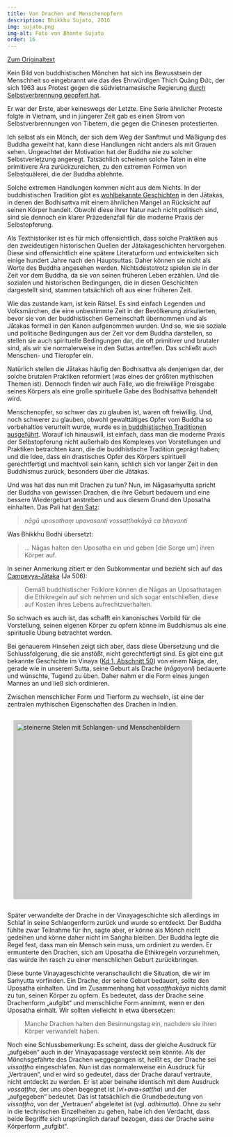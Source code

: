 ```yaml
---
title: Von Drachen und Menschenopfern
description: Bhikkhu Sujato, 2016
img: sujato.png
img-alt: Foto von Bhante Sujato
order: 16
---
```


[Zum Originaltext](https://discourse.suttacentral.net/t/on-dragons-and-human-sacrifice/2981)

Kein Bild von buddhistischen Mönchen hat sich ins Bewusstsein der Menschheit so eingebrannt wie das des Ehrwürdigen Thích Quảng Đức, der sich 1963 aus Protest gegen die südvietnamesische Regierung [durch Selbstverbrennung geopfert hat](https://de.wikipedia.org/wiki/Th%C3%ADch_Qu%E1%BA%A3ng_%C4%90%E1%BB%A9c#/media/Datei:Th%C3%ADch_Qu%E1%BA%A3ng_%C4%90%E1%BB%A9c_self-immolation.jpg).

Er war der Erste, aber keineswegs der Letzte. Eine Serie ähnlicher Proteste folgte in Vietnam, und in jüngerer Zeit gab es einen Strom von Selbstverbrennungen von Tibetern, die gegen die Chinesen protestierten.

Ich selbst als ein Mönch, der sich dem Weg der Sanftmut und Mäßigung des Buddha geweiht hat, kann diese Handlungen nicht anders als mit Grauen sehen. Ungeachtet der Motivation hat der Buddha nie zu solcher Selbstverletzung angeregt. Tatsächlich scheinen solche Taten in eine primitivere Ära zurückzureichen, zu den extremen Formen von Selbstquälerei, die der Buddha ablehnte.

Solche extremen Handlungen kommen nicht aus dem Nichts. In der buddhistischen Tradition gibt es [wohlbekannte Geschichten](http://www.himalayanart.org/items/50220) in den Jātakas, in denen der Bodhisattva mit einem ähnlichen Mangel an Rücksicht auf seinen Körper handelt. Obwohl diese ihrer Natur nach nicht politisch sind, sind sie dennoch ein klarer Präzedenzfall für die moderne Praxis der Selbstopferung.

Als Texthistoriker ist es für mich offensichtlich, dass solche Praktiken aus den zweideutigen historischen Quellen der Jātakageschichten hervorgehen. Diese sind offensichtlich eine spätere Literaturform und entwickelten sich einige hundert Jahre nach den Hauptsuttas. Daher können sie nicht als Worte des Buddha angesehen werden. Nichtsdestotrotz spielen sie in der Zeit vor dem Buddha, da sie von seinen früheren Leben erzählen. Und die sozialen und historischen Bedingungen, die in diesen Geschichten dargestellt sind, stammen tatsächlich oft aus einer früheren Zeit.

Wie das zustande kam, ist kein Rätsel. Es sind einfach Legenden und Volksmärchen, die eine unbestimmte Zeit in der Bevölkerung zirkulierten, bevor sie von der buddhistischen Gemeinschaft übernommen und als Jātakas formell in den Kanon aufgenommen wurden. Und so, wie sie soziale und politische Bedingungen aus der Zeit vor dem Buddha darstellen, so stellen sie auch spirituelle Bedingungen dar, die oft primitiver und brutaler sind, als wir sie normalerweise in den Suttas antreffen. Das schließt auch Menschen- und Tieropfer ein.

Natürlich stellen die Jātakas häufig den Bodhisattva als denjenigen dar, der solche brutalen Praktiken reformiert (was eines der größten mythischen Themen ist). Dennoch finden wir auch Fälle, wo die freiwillige Preisgabe seines Körpers als eine große spirituelle Gabe des Bodhisattva behandelt wird.

Menschenopfer, so schwer das zu glauben ist, waren oft freiwillig. Und, noch schwerer zu glauben, obwohl gewalttätiges Opfer vom Buddha so vorbehaltlos verurteilt wurde, wurde es [in buddhistischen Traditionen ausgeführt](http://www.frommers.com/destinations/vientiane/attractions/207759). Worauf ich hinauswill, ist einfach, dass man die moderne Praxis der Selbstopferung nicht außerhalb des Komplexes von Vorstellungen und Praktiken betrachten kann, die die buddhistische Tradition geprägt haben; und die Idee, dass ein drastisches Opfer des Körpers spirituell gerechtfertigt und machtvoll sein kann, schlich sich vor langer Zeit in den Buddhismus zurück, besonders über die Jātakas.

Und was hat das nun mit Drachen zu tun? Nun, im Nāgasaṁyutta spricht der Buddha von gewissen Drachen, die ihre Geburt bedauern und eine bessere Wiedergeburt anstreben und aus diesem Grund den Uposatha einhalten. Das Pali hat [den Satz](#/sutta/sn29.3:1.3/de/sabbamitta):

>*nāgā uposathaṃ upavasanti vossaṭṭhakāyā ca bhavanti*

Was Bhikkhu Bodhi übersetzt:

>… Nāgas halten den Uposatha ein und geben \[die Sorge um\] ihren Körper auf.

In seiner Anmerkung zitiert er den Subkommentar und bezieht sich auf das [Campeyya-Jātaka](https://palikanon.com/khuddaka/jataka/j506.htm) (Ja 506):

>Gemäß buddhistischer Folklore können die Nāgas an Uposathatagen die Ethikregeln auf sich nehmen und sich sogar entschließen, diese auf Kosten ihres Lebens aufrechtzuerhalten.

So schwach es auch ist, das schafft ein kanonisches Vorbild für die Vorstellung, seinen eigenen Körper zu opfern könne im Buddhismus als eine spirituelle Übung betrachtet werden.

Bei genauerem Hinsehen zeigt sich aber, dass diese Übersetzung und die Schlussfolgerung, die sie anstößt, nicht gerechtfertigt sind. Es gibt eine gut bekannte Geschichte im Vinaya ([Kd 1, Abschnitt 50](https://suttacentral.net/pli-tv-kd1/de/maitrimurti-traetow?lang=de&reference=main&highlight=true#49)) von einem Nāga, der, gerade wie in unserem Sutta, seine Geburt als Drache (*nāgayoni*) bedauerte und wünschte, Tugend zu üben. Daher nahm er die Form eines jungen Mannes an und ließ sich ordinieren.

Zwischen menschlicher Form und Tierform zu wechseln, ist eine der zentralen mythischen Eigenschaften des Drachen in Indien.

<style>
.my-img {
  margin: 1.0em;
  padding: 0.4em; 
  border-radius: 0.2em; 
  background: #cccccc;"
}
</style>
<a href="https://scdd.sfo2.cdn.digitaloceanspaces.com/uploads/original/2X/4/4c6c147aed9dee451729fed9389e854cff97a21a.jpg" target="_blank"><img height="400" alt="steinerne Stelen mit Schlangen- und Menschenbildern" src="https://scdd.sfo2.cdn.digitaloceanspaces.com/uploads/original/2X/4/4c6c147aed9dee451729fed9389e854cff97a21a.jpg" class="my-img"></a>

Später verwandelte der Drache in der Vinayageschichte sich allerdings im Schlaf in seine Schlangenform zurück und wurde so entdeckt. Der Buddha fühlte zwar Teilnahme für ihn, sagte aber, er könne als Mönch nicht gedeihen und könne daher nicht im Saṅgha bleiben. Der Buddha legte die Regel fest, dass man ein Mensch sein muss, um ordiniert zu werden. Er ermunterte den Drachen, sich am Uposatha die Ethikregeln vorzunehmen, das würde ihn rasch zu einer menschlichen Geburt zurückbringen.

Diese bunte Vinayageschichte veranschaulicht die Situation, die wir im Saṁyutta vorfinden. Ein Drache, der seine Geburt bedauert, sollte den Uposatha einhalten. Und im Zusammenhang hat *vossaṭṭhakāya* nichts damit zu tun, seinen Körper zu opfern. Es bedeutet, dass der Drache seine Drachenform „aufgibt“ und menschliche Form annimmt, wenn er den Uposatha einhält. Wir sollten vielleicht in etwa übersetzen:

>Manche Drachen halten den Besinnungstag ein, nachdem sie ihren Körper verwandelt haben.

Noch eine Schlussbemerkung: Es scheint, dass der gleiche Ausdruck für „aufgeben“ auch in der Vinayapassage versteckt sein könnte. Als der Mönchsgefährte des Drachen weggegangen ist, heißt es, der Drache sei *vissaṭṭha* eingeschlafen. Nun ist das normalerweise ein Ausdruck für „Vertrauen“, und er wird so gedeutet, dass der Drache darauf vertraute, nicht entdeckt zu werden. Er ist aber beinahe identisch mit dem Ausdruck *vossaṭṭha*, der uns oben begegnet ist (*vi*+*ava*+*saṭṭha*) und der „aufgegeben“ bedeutet. Das ist tatsächlich die Grundbedeutung von *vissaṭṭha*, von der „Vertrauen“ abgeleitet ist (vgl. *adhimutta*). Ohne zu sehr in die technischen Einzelheiten zu gehen, habe ich den Verdacht, dass beide Begriffe sich ursprünglich darauf bezogen, dass der Drache seine Körperform „aufgibt“.
